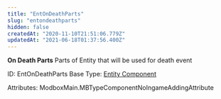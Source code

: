 ```yaml
---
title: "EntOnDeathParts"
slug: "entondeathparts"
hidden: false
createdAt: "2020-11-10T21:51:06.779Z"
updatedAt: "2021-06-18T01:37:56.400Z"
---
```

**On Death Parts**
Parts of Entity that will be used for death event

ID: EntOnDeathParts
Base Type: [Entity Component](doc:componententity)


Attributes:
ModboxMain.MBTypeComponentNoIngameAddingAttribute